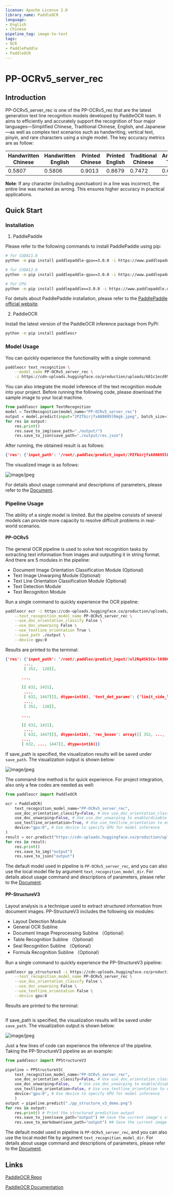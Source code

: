 ```yaml
---
license: Apache License 2.0
library_name: PaddleOCR
language:
- English
- Chinese
pipeline_tag: image-to-text
tags:
- OCR
- PaddlePaddle
- PaddleOCR
---
```


# PP-OCRv5_server_rec

## Introduction

PP-OCRv5_server_rec is one of the PP-OCRv5_rec that are the latest generation text line recognition models developed by PaddleOCR team. It aims to efficiently and accurately support the recognition of four major languages—Simplified Chinese, Traditional Chinese, English, and Japanese—as well as complex text scenarios such as handwriting, vertical text, pinyin, and rare characters using a single model. The key accuracy metrics are as follow:

| Handwritten Chinese | Handwritten English | Printed Chinese | Printed English | Traditional Chinese | Ancient Text | Japanese | General Scenario | Pinyin | Rotation | Distortion | Artistic Text | Average | 
| --- | --- | --- | --- | --- | --- | --- | --- | --- | --- | --- | --- | --- |
| 0.5807 | 0.5806 | 0.9013 | 0.8679 | 0.7472 | 0.6039 | 0.7372 | 0.5946 | 0.8384 | 0.7435 | 0.9314 | 0.6397 | 0.8401 |

**Note**: If any character (including punctuation) in a line was incorrect, the entire line was marked as wrong. This ensures higher accuracy in practical applications.

## Quick Start

### Installation

1. PaddlePaddle

Please refer to the following commands to install PaddlePaddle using pip:

```bash
# for CUDA11.8
python -m pip install paddlepaddle-gpu==3.0.0 -i https://www.paddlepaddle.org.cn/packages/stable/cu118/

# for CUDA12.6
python -m pip install paddlepaddle-gpu==3.0.0 -i https://www.paddlepaddle.org.cn/packages/stable/cu126/

# for CPU
python -m pip install paddlepaddle==3.0.0 -i https://www.paddlepaddle.org.cn/packages/stable/cpu/
```

For details about PaddlePaddle installation, please refer to the [PaddlePaddle official website](https://www.paddlepaddle.org.cn/en/install/quick).

2. PaddleOCR

Install the latest version of the PaddleOCR inference package from PyPI:

```bash
python -m pip install paddleocr
```

### Model Usage

You can quickly experience the functionality with a single command:

```bash
paddleocr text_recognition \
    --model_name PP-OCRv5_server_rec \
    -i https://cdn-uploads.huggingface.co/production/uploads/681c1ecd9539bdde5ae1733c/2PZfbirjfxA88695lRmgk.jpeg
```

You can also integrate the model inference of the text recognition module into your project. Before running the following code, please download the sample image to your local machine.

```python
from paddleocr import TextRecognition
model = TextRecognition(model_name="PP-OCRv5_server_rec")
output = model.predict(input="2PZfbirjfxA88695lRmgk.jpeg", batch_size=1)
for res in output:
    res.print()
    res.save_to_img(save_path="./output/")
    res.save_to_json(save_path="./output/res.json")
```

After running, the obtained result is as follows:

```json
{'res': {'input_path': '/root/.paddlex/predict_input/2PZfbirjfxA88695lRmgk.jpeg', 'page_index': None, 'rec_text': 'day as a reminder of the', 'rec_score': 0.9534505009651184}}
```

The visualized image is as follows:

![image/jpeg](https://cdn-uploads.huggingface.co/production/uploads/681c1ecd9539bdde5ae1733c/ZDuFDBgLkRcinubSjIvpN.png)

For details about usage command and descriptions of parameters, please refer to the [Document](https://paddlepaddle.github.io/PaddleOCR/latest/en/version3.x/module_usage/text_recognition.html#iii-quick-start).

### Pipeline Usage

The ability of a single model is limited. But the pipeline consists of several models can provide more capacity to resolve difficult problems in real-world scenarios.

#### PP-OCRv5

The general OCR pipeline is used to solve text recognition tasks by extracting text information from images and outputting it in string format. And there are 5 modules in the pipeline: 
* Document Image Orientation Classification Module (Optional)
* Text Image Unwarping Module (Optional)
* Text Line Orientation Classification Module (Optional)
* Text Detection Module
* Text Recognition Module

Run a single command to quickly experience the OCR pipeline:

```bash
paddleocr ocr -i https://cdn-uploads.huggingface.co/production/uploads/681c1ecd9539bdde5ae1733c/3ul2Rq4Sk5Cn-l69D695U.png \
    --text_recognition_model_name PP-OCRv5_server_rec \
    --use_doc_orientation_classify False \
    --use_doc_unwarping False \
    --use_textline_orientation True \
    --save_path ./output \
    --device gpu:0 
```

Results are printed to the terminal:

```json
{'res': {'input_path': '/root/.paddlex/predict_input/3ul2Rq4Sk5Cn-l69D695U.png', 'page_index': None, 'model_settings': {'use_doc_preprocessor': True, 'use_textline_orientation': True}, 'doc_preprocessor_res': {'input_path': None, 'page_index': None, 'model_settings': {'use_doc_orientation_classify': False, 'use_doc_unwarping': False}, 'angle': -1}, 'dt_polys': array([[[ 352,  105],
        ...,
        [ 352,  128]],

       ...,

       [[ 632, 1431],
        ...,
        [ 632, 1447]]], dtype=int16), 'text_det_params': {'limit_side_len': 64, 'limit_type': 'min', 'thresh': 0.3, 'max_side_limit': 4000, 'box_thresh': 0.6, 'unclip_ratio': 1.5}, 'text_type': 'general', 'textline_orientation_angles': array([0, ..., 0]), 'text_rec_score_thresh': 0.0, 'rec_texts': ['Algorithms for the Markov Entropy Decomposition', 'Andrew J. Ferris and David Poulin', 'Département de Physique, Université de Sherbrooke, Québec, JlK 2R1, Canada', '(Dated: October 31, 2018)', 'The Markov entropy decomposition (MED) is a recently-proposed, cluster-based simulation method for fi-', 'nite temperature quantum systems with arbitrary geometry. In this paper, we detail numerical algorithms for', 'performing the required steps of the MED, principally solving a minimization problem with a preconditioned', 'arXiv:1212.1442v1 [cond-mat.stat-mech] 6Dec 2012', "Newton's algorithm, as well as how to extract global susceptibilities and thermal responses. We demonstrate", 'the power of the method with the spin-1/2 XXZ model on the 2D square lattice, including the extraction of', 'critical points and details of each phase. Although the method shares some qualitative similarities with exact-', 'diagonalization, we show the MED is both more accurate and significantly more flexible.', 'PACS numbers: 05.10.−a,02.50.Ng, 03.67.−a,74.40.Kb', 'I. INTRODUCTION', 'This approximation becomes exact in the case of a 1D quan', 'tum (or classical) Markov chain [10], and leads to an expo-', 'Although the equations governing quantum many-body', 'nential reduction of cost for exact entropy calculations when', 'systems are simple to write down, finding solutions for the', 'the global density matrix is a higher-dimensional Markov net-', 'majority of systems remains incredibly difficult. Modern', 'work state [12, 13].', 'physics finds itself in need of new tools to compute the emer-', 'The second approximation used in the MED approach is', 'gent behavior of large, many-body systems.', 'related to the N-representibility problem. Given a set of lo-', 'There has been a great variety of tools developed to tackle', 'cal but overlapping reduced density matrices {pi}, it is a very', 'many-body problems, but in general, large 2D and 3D quan-', 'challenging problem to determine if there exists a global den-', 'tum systems remain hard to deal with. Most systems are', 'sity operator which is positive semi-definite and whose partial', 'thought to be non-integrable, so exact analytic solutions are', 'trace agrees with each ρi. This problem is QMA-hard (the', 'not usually expected. Direct numerical diagonalization can be', 'quantum analogue of NP) [14, 15], and is hopelessly diffi-', 'performed for relatively small systems — however the emer-', 'cult to enforce. Thus, the second approximation employed', 'gent behavior of a system in the thermodynamic limit may be', 'involves ignoring global consistency with a positive opera-', 'difficult to extract, especially in systems with large correlation', 'tor, while requiring local consistency on any overlapping re-', 'lengths. Monte Carlo approaches are technically exact (up to', 'gions between the ρi. At the zero-temperature limit, the MED', 'sampling error), but suffer from the so-called sign problem', 'approach becomes analogous to the variational nth-order re-', 'for fermionic, frustrated, or dynamical problems. Thus we are', 'duced density matrix approach, where positivity is enforced', 'limited to search for clever approximations to solve the ma-', 'on all reduced density matrices of size n [16–18].', 'jority of many-body problems.', 'The MED approach is an extremely flexible cluster method.', 'Over the past century, hundreds of such approximations', 'applicable to both translationally invariant systems of any di-', 'have been proposed, and we will mention just a few notable', 'mension in the thermodynamic limit, as well as finite systems', 'examples applicable to quantum lattice models. Mean-field', 'or systems without translational invariance (e.g. disordered', 'theory is simple and frequently arrives at the correct quali-', 'lattices, or harmonically trapped atoms in optical lattices).', 'tative description, but often fails when correlations are im-', 'The free energy given by MED is guaranteed to lower bound', 'portant. Density-matrix renormalisation group (DMRG) [1]', 'the true free energy, which in turn lower-bounds the ground', 'is efficient and extremely accurate at solving 1D problems,', 'state energy — thus providing a natural complement to varia-', 'but the computational cost grows exponentially with system', 'tional approaches which upper-bound the ground state energy.', 'size in two- or higher-dimensions [2, 3]. Related tensor-', 'The ability to provide a rigorous ground-state energy window', 'network techniques designed for 2D systems are still in their', 'is a powerful validation tool, creating a very compelling rea-', 'infancy [4–6].  Series-expansion methods [7] can be success-', 'son to use this approach.', 'ful, but may diverge or otherwise converge slowly, obscuring', 'In this paper we paper we present a pedagogical introduc-', 'the state in certain regimes. There exist a variety of cluster-', 'tion to MED, including numerical implementation issues and', 'based techniques, such as dynamical-mean-field theory [8]', 'applications to 2D quantum lattice models in the thermody-', 'and density-matrix embedding [9]', 'namiclimit.InSec.II.wegiveabriefderiyationofthe', 'Here we discuss the so-called Markov entropy decompo-', 'Markov entropy decomposition. Section III outlines a robust', 'sition (MED), recently proposed by Poulin & Hastings [10]', 'numerical strategy for optimizing the clusters that make up', '(and analogous to a slightly earlier classical algorithm [11]).', 'the decomposition. In Sec. IV we show how we can extend', 'This is a self-consistent cluster method for finite temperature', 'these algorithms to extract non-trivial information, such as', 'systems that takes advantage of an approximation of the (von', 'specific heat and susceptibilities. We present an application of', 'Neumann) entropy. In [10], it was shown that the entropy', 'the method to the spin-1/2 XXZ model on a 2D square lattice', 'per site can be rigorously upper bounded using only local in-', 'in Sec. V, describing how to characterize the phase diagram', 'formation — a local, reduced density matrix on N sites, say.', 'and determine critical points, before concluding in Sec. VI.'], 'rec_scores': array([0.99273533, ..., 0.95753616]), 'rec_polys': array([[[ 352,  105],
        ...,
        [ 352,  128]],

       ...,

       [[ 632, 1431],
        ...,
        [ 632, 1447]]], dtype=int16), 'rec_boxes': array([[ 352, ...,  128],
       ...,
       [ 632, ..., 1447]], dtype=int16)}}
```

If save_path is specified, the visualization results will be saved under `save_path`. The visualization output is shown below:

![image/jpeg](https://cdn-uploads.huggingface.co/production/uploads/681c1ecd9539bdde5ae1733c/uhwveSX8KU_wMkyU4jEaw.png)

The command-line method is for quick experience. For project integration, also only a few codes are needed as well:

```python
from paddleocr import PaddleOCR  

ocr = PaddleOCR(
    text_recognition_model_name="PP-OCRv5_server_rec",
    use_doc_orientation_classify=False, # Use use_doc_orientation_classify to enable/disable document orientation classification model
    use_doc_unwarping=False, # Use use_doc_unwarping to enable/disable document unwarping module
    use_textline_orientation=True, # Use use_textline_orientation to enable/disable textline orientation classification model
    device="gpu:0", # Use device to specify GPU for model inference
)
result = ocr.predict("https://cdn-uploads.huggingface.co/production/uploads/681c1ecd9539bdde5ae1733c/3ul2Rq4Sk5Cn-l69D695U.png")  
for res in result:  
    res.print()  
    res.save_to_img("output")  
    res.save_to_json("output")
```

The default model used in pipeline is `PP-OCRv5_server_rec`, and you can also use the local model file by argument `text_recognition_model_dir`. For details about usage command and descriptions of parameters, please refer to the [Document](https://paddlepaddle.github.io/PaddleOCR/latest/en/version3.x/pipeline_usage/OCR.html#2-quick-start).

#### PP-StructureV3

Layout analysis is a technique used to extract structured information from document images. PP-StructureV3 includes the following six modules:
* Layout Detection Module
* General OCR Subline
* Document Image Preprocessing Subline （Optional）
* Table Recognition Subline （Optional）
* Seal Recognition Subline （Optional）
* Formula Recognition Subline （Optional）

Run a single command to quickly experience the PP-StructureV3 pipeline:

```bash
paddleocr pp_structurev3 -i https://cdn-uploads.huggingface.co/production/uploads/681c1ecd9539bdde5ae1733c/mG4tnwfrvECoFMu-S9mxo.png \
    --text_recognition_model_name PP-OCRv5_server_rec \
    --use_doc_orientation_classify False \
    --use_doc_unwarping False \
    --use_textline_orientation False \
    --device gpu:0
```

Results are printed to the terminal:

```json
```

If save_path is specified, the visualization results will be saved under `save_path`. The visualization output is shown below:

![image/jpeg](https://cdn-uploads.huggingface.co/production/uploads/681c1ecd9539bdde5ae1733c/8h2nM0gig6aI03BXrPwxo.png)


Just a few lines of code can experience the inference of the pipeline. Taking the PP-StructureV3 pipeline as an example:

```python
from paddleocr import PPStructureV3

pipeline = PPStructureV3(
    text_recognition_model_name="PP-OCRv5_server_rec",
    use_doc_orientation_classify=False, # Use use_doc_orientation_classify to enable/disable document orientation classification model
    use_doc_unwarping=False,    # Use use_doc_unwarping to enable/disable document unwarping module
    use_textline_orientation=False, # Use use_textline_orientation to enable/disable textline orientation classification model
    device="gpu:0", # Use device to specify GPU for model inference
    )
output = pipeline.predict("./pp_structure_v3_demo.png")
for res in output:
    res.print() # Print the structured prediction output
    res.save_to_json(save_path="output") ## Save the current image's structured result in JSON format
    res.save_to_markdown(save_path="output") ## Save the current image's result in Markdown format
```

The default model used in pipeline is `PP-OCRv5_server_rec`, and you can also use the local model file by argument `text_recognition_model_dir`. For details about usage command and descriptions of parameters, please refer to the [Document](https://paddlepaddle.github.io/PaddleOCR/latest/en/version3.x/pipeline_usage/PP-StructureV3.html#2-quick-start).

## Links

[PaddleOCR Repo](https://github.com/paddlepaddle/paddleocr)

[PaddleOCR Documentation](https://paddlepaddle.github.io/PaddleOCR/latest/en/index.html)
